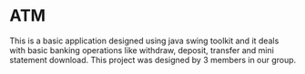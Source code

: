 # ATM
This is a basic application designed using java swing toolkit and it deals with basic banking operations like withdraw, deposit, transfer and mini statement download. This project was designed by 3 members in our group.
